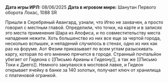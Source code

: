 **Дата игры ИРЛ:** 08/06/2025
**Дата в игровом мире:** Шанутан Первого оборота Локас, 1088 SR

Пришли в Серебряный Авангард, узнали, что Игео не захвачен, а просто говорил с местным главой. Определили, что точки, на карте и в записях это места применения Шара из Апофиса, и по совместительству места нападения нежити. Хоть большенство из них все еще за чертой города, несколько вспышек, и непадений случилось в стенах, одно из них как раз на форуме. Аот Фезим приказывает по всем углам разыскивать каргу, которая по его мнению прячится в городе.  Странный почтальйон убегает от Гидеона с [[Письмо Арианы к Гидеону]], а так же  [[Письмо Токи к Диего]]. Немного закупаюся в мостовой лавке, и Гидеон открывает ячейку в банке за 140 золотых, получает ключ от хранилища с платиновой огранкой. 